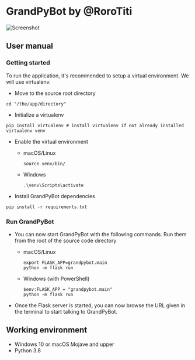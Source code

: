 # GrandPyBot by @RoroTiti

![Screenshot](https://i.imgur.com/FQnLJ6z.png)

## User manual

### Getting started

To run the application, it's recommended to setup a virtual environment. We will use virtualenv.

- Move to the source root directory
```
cd "/the/app/directory"
```

- Initialize a virtualenv
```
pip install virtualenv # install virtualenv if not already installed
virtualenv venv
```

- Enable the virtual environment 

  - macOS/Linux
    ```
    source venv/bin/
    ```
    
  - Windows
    ```
    .\venv\Scripts\activate
    ```

- Install GrandPyBot dependencies
```
pip install -r requirements.txt
```

### Run GrandPyBot

- You can now start GrandPyBot with the following commands. Run them from the root of the source code directory

  - macOS/Linux
    ```
    export FLASK_APP=grandpybot.main
    python -m flask run
    ```
    
  - Windows (with PowerShell)
    ```
    $env:FLASK_APP = "grandpybot.main"
    python -m flask run
    ```

- Once the Flask server is started, you can now browse the URL given in the terminal to start talking to GrandPyBot.

## Working environment
- Windows 10 or macOS Mojave and upper
- Python 3.8